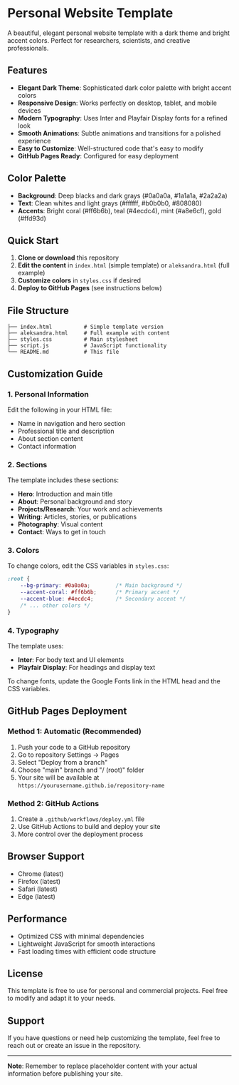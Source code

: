 # Personal Website Template

A beautiful, elegant personal website template with a dark theme and bright accent colors. Perfect for researchers, scientists, and creative professionals.

## Features

- **Elegant Dark Theme**: Sophisticated dark color palette with bright accent colors
- **Responsive Design**: Works perfectly on desktop, tablet, and mobile devices
- **Modern Typography**: Uses Inter and Playfair Display fonts for a refined look
- **Smooth Animations**: Subtle animations and transitions for a polished experience
- **Easy to Customize**: Well-structured code that's easy to modify
- **GitHub Pages Ready**: Configured for easy deployment

## Color Palette

- **Background**: Deep blacks and dark grays (#0a0a0a, #1a1a1a, #2a2a2a)
- **Text**: Clean whites and light grays (#ffffff, #b0b0b0, #808080)
- **Accents**: Bright coral (#ff6b6b), teal (#4ecdc4), mint (#a8e6cf), gold (#ffd93d)

## Quick Start

1. **Clone or download** this repository
2. **Edit the content** in `index.html` (simple template) or `aleksandra.html` (full example)
3. **Customize colors** in `styles.css` if desired
4. **Deploy to GitHub Pages** (see instructions below)

## File Structure

```
├── index.html          # Simple template version
├── aleksandra.html     # Full example with content
├── styles.css          # Main stylesheet
├── script.js           # JavaScript functionality
└── README.md           # This file
```

## Customization Guide

### 1. Personal Information
Edit the following in your HTML file:
- Name in navigation and hero section
- Professional title and description
- About section content
- Contact information

### 2. Sections
The template includes these sections:
- **Hero**: Introduction and main title
- **About**: Personal background and story
- **Projects/Research**: Your work and achievements
- **Writing**: Articles, stories, or publications
- **Photography**: Visual content
- **Contact**: Ways to get in touch

### 3. Colors
To change colors, edit the CSS variables in `styles.css`:
```css
:root {
    --bg-primary: #0a0a0a;        /* Main background */
    --accent-coral: #ff6b6b;      /* Primary accent */
    --accent-blue: #4ecdc4;       /* Secondary accent */
    /* ... other colors */
}
```

### 4. Typography
The template uses:
- **Inter**: For body text and UI elements
- **Playfair Display**: For headings and display text

To change fonts, update the Google Fonts link in the HTML head and the CSS variables.

## GitHub Pages Deployment

### Method 1: Automatic (Recommended)
1. Push your code to a GitHub repository
2. Go to repository Settings → Pages
3. Select "Deploy from a branch"
4. Choose "main" branch and "/ (root)" folder
5. Your site will be available at `https://yourusername.github.io/repository-name`

### Method 2: GitHub Actions
1. Create a `.github/workflows/deploy.yml` file
2. Use GitHub Actions to build and deploy your site
3. More control over the deployment process

## Browser Support

- Chrome (latest)
- Firefox (latest)
- Safari (latest)
- Edge (latest)

## Performance

- Optimized CSS with minimal dependencies
- Lightweight JavaScript for smooth interactions
- Fast loading times with efficient code structure

## License

This template is free to use for personal and commercial projects. Feel free to modify and adapt it to your needs.

## Support

If you have questions or need help customizing the template, feel free to reach out or create an issue in the repository.

---

**Note**: Remember to replace placeholder content with your actual information before publishing your site.
